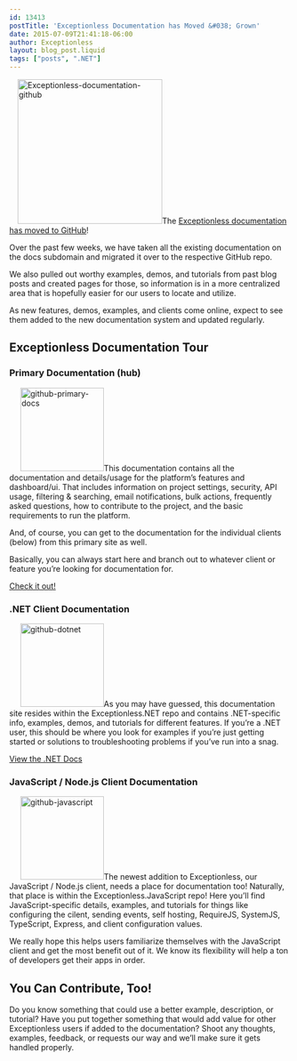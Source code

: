 ```yaml
---
id: 13413
postTitle: 'Exceptionless Documentation has Moved &#038; Grown'
date: 2015-07-09T21:41:18-06:00
author: Exceptionless
layout: blog_post.liquid
tags: ["posts", ".NET"]
---
```

<img loading="lazy" class="alignright size-full wp-image-13419" style="margin-left: 15px;" src="http://exceptionless.com/assets/Exceptionless-documentation-github.png" alt="Exceptionless-documentation-github" width="260" height="260" data-id="13419" srcset="/assets/Exceptionless-documentation-github.png 260w, /assets/Exceptionless-documentation-github-150x150.png 150w" sizes="(max-width: 260px) 100vw, 260px" />The <a href="https://github.com/exceptionless/Exceptionless/wiki" target="_blank">Exceptionless documentation has moved to GitHub</a>!

Over the past few weeks, we have taken all the existing documentation on the docs subdomain and migrated it over to the respective GitHub repo.

We also pulled out worthy examples, demos, and tutorials from past blog posts and created pages for those, so information is in a more centralized area that is hopefully easier for our users to locate and utilize.

As new features, demos, examples, and clients come online, expect to see them added to the new documentation system and updated regularly.<!--more-->

## Exceptionless Documentation Tour

### Primary Documentation (hub)

[<img loading="lazy" class="alignright size-thumbnail wp-image-13414" style="margin-left: 20px;" src="http://exceptionless.com/assets/github-primary-docs-150x150.png" alt="github-primary-docs" width="150" height="150" data-id="13414" />](http://exceptionless.com/assets/github-primary-docs.png)This documentation contains all the documentation and details/usage for the platform&#8217;s features and dashboard/ui. That includes information on project settings, security, API usage, filtering & searching, email notifications, bulk actions, frequently asked questions, how to contribute to the project, and the basic requirements to run the platform.

And, of course, you can get to the documentation for the individual clients (below) from this primary site as well.

Basically, you can always start here and branch out to whatever client or feature you&#8217;re looking for documentation for.

<a href="https://github.com/exceptionless/Exceptionless/wiki" target="_blank">Check it out!</a>

### .NET Client Documentation

[<img loading="lazy" class="alignright size-thumbnail wp-image-13415" style="margin-left: 20px;" src="http://exceptionless.com/assets/github-dotnet-150x150.png" alt="github-dotnet" width="150" height="150" data-id="13415" />](http://exceptionless.com/assets/github-dotnet.png)As you may have guessed, this documentation site resides within the Exceptionless.NET repo and contains .NET-specific info, examples, demos, and tutorials for different features. If you&#8217;re a .NET user, this should be where you look for examples if you&#8217;re just getting started or solutions to troubleshooting problems if you&#8217;ve run into a snag.

<a href="https://github.com/exceptionless/Exceptionless.Net/wiki" target="_blank">View the .NET Docs</a>

### JavaScript / Node.js Client Documentation

[<img loading="lazy" class="alignright size-thumbnail wp-image-13416" style="margin-left: 20px;" src="http://exceptionless.com/assets/github-javascript-150x150.png" alt="github-javascript" width="150" height="150" data-id="13416" />](http://exceptionless.com/assets/github-javascript.png)The newest addition to Exceptionless, our JavaScript / Node.js client, needs a place for documentation too! Naturally, that place is within the Exceptionless.JavaScript repo! Here you&#8217;ll find JavaScript-specific details, examples, and tutorials for things like configuring the cilent, sending events, self hosting, RequireJS, SystemJS, TypeScript, Express, and client configuration values.

We really hope this helps users familiarize themselves with the JavaScript client and get the most benefit out of it. We know its flexibility will help a ton of developers get their apps in order.

## You Can Contribute, Too!

Do you know something that could use a better example, description, or tutorial? Have you put together something that would add value for other Exceptionless users if added to the documentation? Shoot any thoughts, examples, feedback, or requests our way and we&#8217;ll make sure it gets handled properly.

&nbsp;
